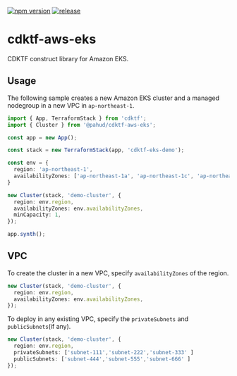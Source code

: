 [![npm version](https://badge.fury.io/js/@pahud%2Fcdktf-aws-eks.svg)](https://badge.fury.io/js/@pahud%2Fcdktf-aws-eks)
[![release](https://github.com/pahud/cdktf-aws-eks/actions/workflows/release.yml/badge.svg)](https://github.com/pahud/cdktf-aws-eks/actions/workflows/release.yml)


# cdktf-aws-eks

CDKTF construct library for Amazon EKS.

## Usage

The following sample creates a new Amazon EKS cluster and a managed nodegroup in a new VPC in `ap-northeast-1`.

```ts
import { App, TerraformStack } from 'cdktf';
import { Cluster } from '@pahud/cdktf-aws-eks';

const app = new App();

const stack = new TerraformStack(app, 'cdktf-eks-demo');

const env = {
  region: 'ap-northeast-1',
  availabilityZones: ['ap-northeast-1a', 'ap-northeast-1c', 'ap-northeast-1d'],
}

new Cluster(stack, 'demo-cluster', {
  region: env.region,
  availabilityZones: env.availabilityZones,
  minCapacity: 1,
});

app.synth();
```

## VPC

To create the cluster in a new VPC, specify `availabilityZones` of the region.

```ts
new Cluster(stack, 'demo-cluster', {
  region: env.region,
  availabilityZones: env.availabilityZones,
});
```

To deploy in any existing VPC, specify the `privateSubnets` and `publicSubnets`(if any).


```ts
new Cluster(stack, 'demo-cluster', {
  region: env.region,
  privateSubnets: ['subnet-111','subnet-222','subnet-333' ]
  publicSubnets: ['subnet-444','subnet-555','subnet-666' ]
});
```
